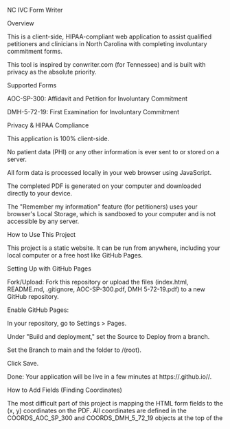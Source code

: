 NC IVC Form Writer

Overview

This is a client-side, HIPAA-compliant web application to assist qualified petitioners and clinicians in North Carolina with completing involuntary commitment forms.

This tool is inspired by conwriter.com (for Tennessee) and is built with privacy as the absolute priority.

Supported Forms

AOC-SP-300: Affidavit and Petition for Involuntary Commitment

DMH-5-72-19: First Examination for Involuntary Commitment

Privacy & HIPAA Compliance

This application is 100% client-side.

No patient data (PHI) or any other information is ever sent to or stored on a server.

All form data is processed locally in your web browser using JavaScript.

The completed PDF is generated on your computer and downloaded directly to your device.

The "Remember my information" feature (for petitioners) uses your browser's Local Storage, which is sandboxed to your computer and is not accessible by any server.

How to Use This Project

This project is a static website. It can be run from anywhere, including your local computer or a free host like GitHub Pages.

Setting Up with GitHub Pages

Fork/Upload: Fork this repository or upload the files (index.html, README.md, .gitignore, AOC-SP-300.pdf, DMH 5-72-19.pdf) to a new GitHub repository.

Enable GitHub Pages:

In your repository, go to Settings > Pages.

Under "Build and deployment," set the Source to Deploy from a branch.

Set the Branch to main and the folder to /(root).

Click Save.

Done: Your application will be live in a few minutes at https://<your-username>.github.io/<your-repository-name>/.

How to Add Fields (Finding Coordinates)

The most difficult part of this project is mapping the HTML form fields to the (x, y) coordinates on the PDF. All coordinates are defined in the COORDS_AOC_SP_300 and COORDS_DMH_5_72_19 objects at the top of the <script> tag in index.html.

The (0, 0) origin is at the bottom-left of the PDF page.

The "Trial and Error" Method:

Open index.html in a text editor (or on GitHub).

Find the coordinate object for the form you want to edit (e.g., COORDS_DMH_5_72_19).

To find the coordinate for a new field:

Add a new entry: SOME_FIELD: { x: 100, y: 500 }.

Add the logic to drawText or drawCheck in the generateDmhPdf function.

Refresh the live website, fill in the field, and click "Generate PDF".

Open the downloaded PDF and see where your text appeared.

If it's too low and too far left, increase the y and x values (e.g., SOME_FIELD: { x: 120, y: 550 }).

Repeat until the text is perfectly placed in its box.

Disclaimer

This is a tool to assist with form completion and is not a substitute for legal or medical advice. The user is responsible for ensuring the accuracy and completeness of the information and for following all state laws and facility policies regarding involuntary commitment.
